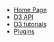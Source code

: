 - [Home Page](http://d3js.org/)
- [D3 API](https://github.com/mbostock/d3/wiki/API-Reference)
- [D3 tutorials](https://github.com/mbostock/d3/wiki/Tutorials)
- [Plugins](https://github.com/d3/d3-plugins) 

